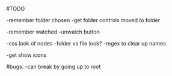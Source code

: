 #TODO

-remember folder chosen
-get folder controls moved to folder

-remember watched
  -unwatch button

-css look of nodes
  -folder vs file look?
-regex to clear up names

-get show icons


#bugs:
-can break by going up to root

